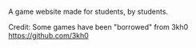 A game website made for students, by students.

Credit:
Some games have been "borrowed" from 3kh0
https://github.com/3kh0
